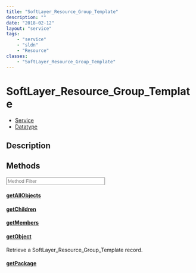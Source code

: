 ```yaml
---
title: "SoftLayer_Resource_Group_Template"
description: ""
date: "2018-02-12"
layout: "service"
tags:
    - "service"
    - "sldn"
    - "Resource"
classes:
    - "SoftLayer_Resource_Group_Template"
---
```

# SoftLayer_Resource_Group_Template
<div id='service-datatype'>
    <ul id='sldn-reference-tabs'>
    <li id='service'> <a href='/reference/services/SoftLayer_Resource_Group_Template' >Service</a></li>    <li id='datatype'> <a href='/reference/datatypes/SoftLayer_Resource_Group_Template' >Datatype</a></li>
    </ul>
</div>

## Description






        
<div id="properties" class="content service-content">

## Methods

<div class="view-filters">
    <div class="clearfix">
        <div class="search-input-box">
            <input placeholder="Method Filter" onkeyup="titleSearch(inputId='edit-combine', divId='method-div', elementClass='method-row')" 
                type="text" id="edit-combine" value="" size="30" maxlength="128" class="form-text">
        </div>
    </div>
</div>

<div id="method-div">

<div class="method-row">

#### [getAllObjects](/reference/services/SoftLayer_Resource_Group_Template/getAllObjects)


</div>

<div class="method-row">

#### [getChildren](/reference/services/SoftLayer_Resource_Group_Template/getChildren)


</div>

<div class="method-row">

#### [getMembers](/reference/services/SoftLayer_Resource_Group_Template/getMembers)


</div>

<div class="method-row">

#### [getObject](/reference/services/SoftLayer_Resource_Group_Template/getObject)
Retrieve a SoftLayer_Resource_Group_Template record.

</div>

<div class="method-row">

#### [getPackage](/reference/services/SoftLayer_Resource_Group_Template/getPackage)


</div>
</div>

</div>

